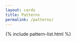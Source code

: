 ```yaml
---
layout: cards
title: Patterns
permalink: /patterns/
---
```

<div class="container" id="pattern-container">
    {% include pattern-list.html %}
    <p id="quick-links" class="text-center m600 mb-4"></p>
    <div class="mt-2 hidden" id="pattern">
        <div class="card m600 hover-shadow">
            <a class="pattern-link" href='/patterns/' title="Read more"><img class="card-img-top pattern-img" src="" alt=""></a>
            <div class="card-block">
                <a class="pattern-link" href='/patterns/' title="Read more"><h4 class="card-title pattern-title text-capitalize"></h4></a>
                <p class="lead card-text pattern-tagline"></p>
                <ul class="tags"></ul>
            </div>
        </div>
    </div>
</div>

